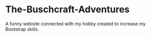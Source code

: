 # The-Buschcraft-Adventures
A funny website connected with my hobby created to increase my Bootstrap skills.
